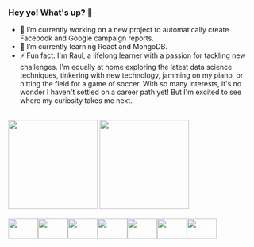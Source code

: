 ### Hey yo! What's up? 🤙 

- 🔭 I’m currently working on a new project to automatically create Facebook and Google campaign reports.
- 🌱 I’m currently learning React and MongoDB.
- ⚡ Fun fact:  I'm Raul, a lifelong learner with a passion for tackling new challenges. I'm equally at home exploring the latest data science techniques, tinkering with new technology, jamming on my piano, or hitting the field for a game of soccer. With so many interests, it's no wonder I haven't settled on a career path yet! But I'm excited to see where my curiosity takes me next.

<div><br>
  <picture>
    <source
      srcset="https://github-readme-stats.vercel.app/api?username=raulloy&show_icons=true&theme=dark"
      media="(prefers-color-scheme: dark)"
    />
    <source
      srcset="https://github-readme-stats.vercel.app/api?username=raulloy&show_icons=true"
      media="(prefers-color-scheme: light), (prefers-color-scheme: no-preference)"
    />
    <img
      height="180em"
      src="https://github-readme-stats.vercel.app/api?username=raulloy&show_icons=true"
    />
  </picture>
  <img
    height="180em"
    src="https://github-readme-stats.vercel.app/api/top-langs/?username=raulloy&layout=compact"
    />
</div>
<br>
<div style="display: flex">
  <img align="center" height="40" width="60" src="https://cdn.jsdelivr.net/gh/devicons/devicon/icons/javascript/javascript-original.svg" />
  <img align="center" height="40" width="60" src="https://cdn.jsdelivr.net/gh/devicons/devicon/icons/mongodb/mongodb-original-wordmark.svg" />
  <img align="center" height="40" width="60" src="https://cdn.jsdelivr.net/gh/devicons/devicon/icons/express/express-original-wordmark.svg" />
  <img align="center" height="40" width="60" src="https://cdn.jsdelivr.net/gh/devicons/devicon/icons/nodejs/nodejs-original.svg" />
  <img align="center" height="40" width="60" src="https://cdn.jsdelivr.net/gh/devicons/devicon/icons/react/react-original.svg" />
  <img align="center" height="40" width="60" src="https://cdn.jsdelivr.net/gh/devicons/devicon/icons/python/python-original.svg" />
  <img align="center" height="40" width="60" src="https://cdn.jsdelivr.net/gh/devicons/devicon/icons/amazonwebservices/amazonwebservices-original-wordmark.svg" />
</div>
